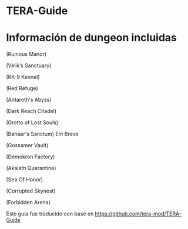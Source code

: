 TERA-Guide
======

# Información de dungeon incluidas


(Ruinous Manor)

(Velik’s Sanctuary)

(RK-9 Kennel)

(Red Refuge)

(Antaroth's Abyss)

(Dark Reach Citadel)

(Grotto of Lost Souls)

(Bahaar's Sanctum) Em Breve

(Gossamer Vault)

(Demokron Factory)

(Akalath Quarantine)

(Sea Of Honor)

(Corrupted Skynest)

(Forbidden Arena)

Este guia fue traducido con base en https://github.com/tera-mod/TERA-Guide
